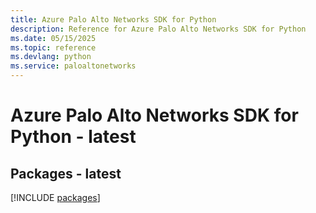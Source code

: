 ```yaml
---
title: Azure Palo Alto Networks SDK for Python
description: Reference for Azure Palo Alto Networks SDK for Python
ms.date: 05/15/2025
ms.topic: reference
ms.devlang: python
ms.service: paloaltonetworks
---
```

# Azure Palo Alto Networks SDK for Python - latest
## Packages - latest
[!INCLUDE [packages](palo-alto-networks-index.md)]